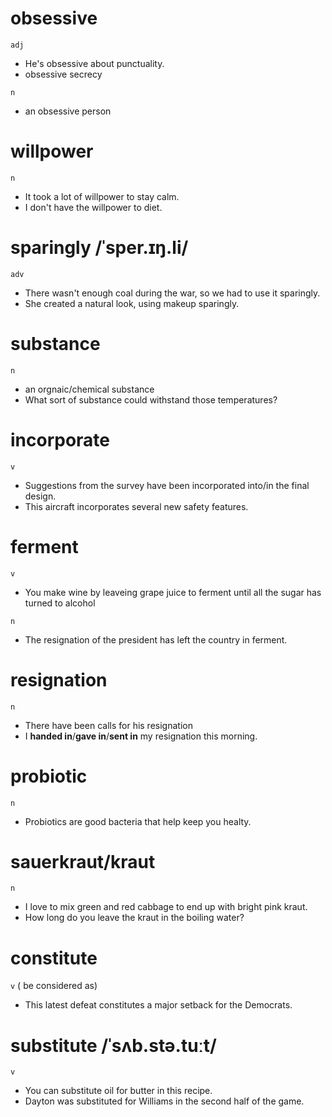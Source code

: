 # obsessive 

`adj`
* He's obsessive about punctuality.
* obsessive secrecy
  
`n`
* an obsessive person

# willpower

`n`
* It took a lot of willpower to stay calm.
* I don't have the willpower to diet.

# sparingly  /ˈsper.ɪŋ.li/
`adv`
* There wasn't enough coal during the war, so we had to use it sparingly.
* She created a natural look, using makeup sparingly.
  
# substance
`n`
* an orgnaic/chemical substance
* What sort of substance could withstand those temperatures?

# incorporate
`v`
* Suggestions from the survey have been incorporated into/in the final design.
* This aircraft incorporates several new safety features.

# ferment
`v`
* You make wine by leaveing grape juice to ferment until all the sugar has turned to alcohol

`n`
* The resignation of the president has left the country in ferment.

# resignation
`n`
* There have been calls for his resignation
* I **handed in**/**gave in**/**sent in** my resignation this morning.

# probiotic
`n` 
* Probiotics are good bacteria that help keep you healty.

# sauerkraut/kraut
`n`
* I love to mix green and red cabbage to end up with bright pink kraut.
* How long do you leave the kraut in the boiling water?

# constitute 
`v` ( be considered as)
* This latest defeat constitutes a major setback for the Democrats.

# substitute /ˈsʌb.stə.tuːt/
`v`
* You can substitute oil for butter in this recipe.
* Dayton was substituted for Williams in the second half of the game.